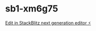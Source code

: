 # sb1-xm6g75

[Edit in StackBlitz next generation editor ⚡️](https://stackblitz.com/~/github.com/foreveremay/sb1-xm6g75)